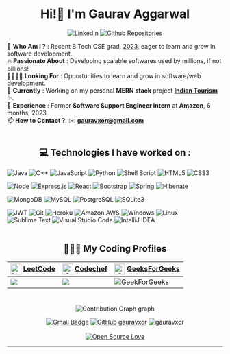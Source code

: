 <h1 align="center"> Hi!👋 I'm Gaurav Aggarwal</h1>
<div align="center">

[![LinkedIn](https://img.shields.io/badge/LinkedIn-blue?style=flat&logo=linkedin)](https://www.linkedin.com/comm/mynetwork/discovery-see-all?usecase=people_follows&followMember=gauravxor)
[![Github Repositories](https://img.shields.io/badge/Projects-blue?style=flat&logo=github&logoColor=black&labelColor=Green)](https://github.com/gauravxor?tab=repositories)




</div>


<!-- # 💫 About Me: -->
🤔 **Who Am I ?** : Recent B.Tech CSE grad, <u>2023</u>, eager to learn and grow in software development. <br>
🔥 **Passionate About** : Developing scalable softwares used by millions, if not billions! <br>
🫱🏽‍🫲🏾 **Looking For** : Opportunities to learn and grow in software/web development. <br>
🌱 **Currently** : Working on my personal **MERN stack** project [**Indian Tourism**](https://github.com/gauravxor/indian-tourism) ✨. <br>
💼 **Experience** : Former **Software Support Engineer Intern** at **Amazon**, 6 months, 2023.<br>
📫 **How to Contact ?**: ✉️ [**gauravxor@gmail.com**](mailto:gauravxor@gmail.com)</u> <br><br>

<div align="center">

## 💻 Technologies I have worked on : </div>
<div>

![Java](https://img.shields.io/badge/Java-ED8B00?style=flat&logo=openjdk&logoColor=white)
![C++](https://img.shields.io/badge/C%2B%2B-00599C?style=flat&logo=c%2B%2B&logoColor=white)
![JavaScript](https://img.shields.io/badge/JavaScript-F7DF1E?style=flat&logo=javascript&logoColor=black)
![Python](https://img.shields.io/badge/Python-3776AB?style=flat&logo=python&logoColor=white)
![Shell Script](https://img.shields.io/badge/Shell_Script-121011?style=flat&logo=gnu-bash&logoColor=white)
![HTML5](https://img.shields.io/badge/HTML5-239120?style=flat&logo=html5&logoColor=white)
![CSS3](https://img.shields.io/badge/CSS3-239120?&style=flat&logo=css3&logoColor=white)


![Node](https://img.shields.io/badge/Node-43853D?style=flat&logo=node.js&logoColor=white)
![Express.js](https://img.shields.io/badge/Express.js-404D59?style=flat)
![React](https://img.shields.io/badge/React-00174D?style=flat&logo=react&logoColor=61DAFB)
![Bootstrap](https://img.shields.io/badge/Bootstrap-563D7C?style=flat&logo=bootstrap&logoColor=white)
![Spring](https://img.shields.io/badge/Spring-6DB33F?style=flat&logo=spring&logoColor=white)
![Hibenate](https://img.shields.io/badge/Hibernate-59666C?style=flat&logo=Hibernate&logoColor=white)


![MongoDB](https://img.shields.io/badge/MongoDB-4EA94B?style=flat&logo=mongodb&logoColor=white)
![MySQL](https://img.shields.io/badge/MySQL-00000F?style=flat&logo=mysql&logoColor=white)
![PostgreSQL](https://img.shields.io/badge/PostgreSQL-316192?style=flat&logo=postgresql&logoColor=white)
![SQLite3](https://img.shields.io/badge/SQLite-07405E?style=flat&logo=sqlite&logoColor=white)



![JWT](https://img.shields.io/badge/JWT-323330?style=flat&logo=json-web-tokens&logoColor=pink)
![Git](https://img.shields.io/badge/GIT-E44C30?style=flat&logo=git&logoColor=white)
![Heroku](https://img.shields.io/badge/Heroku-430098?style=flat&logo=heroku&logoColor=white)
![Amazon AWS](https://img.shields.io/badge/Amazon_AWS-232F3E?style=flat&logo=amazon-aws&logoColor=white)
![Windows](https://img.shields.io/badge/Windows-0078D6?style=flat&logo=windows&logoColor=white)
![Linux](https://img.shields.io/badge/Linux-FCC624?style=flat&logo=linux&logoColor=black)
![Sublime Text](https://img.shields.io/badge/Sublime_Text-%23575757.svg?&style=flat&logo=sublime-text&logoColor=important)
![Visual Studio Code](https://img.shields.io/badge/Visual_Studio_Code-0078D4?style=flat&logo=visual%20studio%20code&logoColor=white)
![IntelliJ IDEA](https://img.shields.io/badge/IntelliJIDEA-000000.svg?style=flat&logo=intellij-idea&logoColor=white)
<br><br>

<div align="center">

## 👨🏽‍💻 My Coding Profiles
| <img src = "https://upload.wikimedia.org/wikipedia/commons/1/19/LeetCode_logo_black.png" title = "Leetcode" align = "center" width = 25 height = 25/>  <a href = "https://leetcode.com/timecop/">LeetCode</a>  | <img src = "https://api.iconify.design/simple-icons/codechef.svg?color=white" title = "Codechef" align = "center" width = 25 height = 25/> <a href = "https://www.codechef.com/users/timecop">Codechef</a> | <img src = "https://web.archive.org/web/20220419201035/https://img.icons8.com/color/452/GeeksforGeeks.png" title = "GeeksForGeeks" align = "center" width = 25 height = 25/>  <a href = "https://auth.geeksforgeeks.org/user/timecop/">GeeksForGeeks</a> |
| ------------- | ------------- | ------------- |
|  [![](https://cp-logo.vercel.app/leetcode/timecop)](https://leetcode.com/timecop/) | [![](https://cp-logo.vercel.app/codechef/timecop)](https://codechef.com/users/timecop/) | ![GeekForGeeks](https://img.shields.io/badge/Top_90-3a810d?style=flat&logo=gfg&logoColor=black&label=GeekForGeeks&labelColor=Green&link=https%3A%2F%2Fauth.geeksforgeeks.org%2Fuser%2Ftimecop%2F)|

</div>

#

<div align="center">

<!-- ## 📈 GitHub Stats: -->
![Contribution Graph graph](https://github-readme-activity-graph.vercel.app/graph?username=gauravxor&bg_color=0d1117&color=4cabc6&line=5bcdec&point=feffff&area=true&hide_border=true&height=350&radius=200)
</div>

<div align="center">

[![Gmail Badge](https://img.shields.io/badge/-gauravxor-c14438?style=flat&logo=Gmail&logoColor=white&link=mailto:gauravxor@gmail.com)](mailto:gauravxor@gmail.com)
[![GitHub gauravxor](https://img.shields.io/github/followers/gauravxor?label=follow&style=?style=for-the-badge&logo=github)](https://github.com/gauravxor)
<img src="https://komarev.com/ghpvc/?username=gauravxor&label=Profile%20views&color=0e75b6&style=flat" alt="gauravxor"/> <br><br>
[![Open Source Love](https://badges.frapsoft.com/os/v2/open-source.svg?v=103)](https://github.com/gauravxor)

</div>

---
